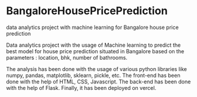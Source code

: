 # BangaloreHousePricePrediction
data analytics project with machine learning for Bangalore house price prediction

Data analytics project with the usage of Machine learning to predict the best model for house price prediction situated in Bangalore based on the parameters : location, bhk, number of bathrooms. 

The analysis has been done with the usage of various python libraries like numpy, pandas, matplotlib, sklearn, pickle, etc.
The front-end has been done with the help of HTML, CSS, Javascript.
The back-end has been done with the help of Flask.
Finally, it has been deployed on vercel.
